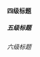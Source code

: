 #### 四级标题 ####
##### 五级标题 #####
###### 六级标题 #####
<!doctype html>
<html>
    <head>
        <meta charset="utf-8"/>
        <title>混合布局</title>
    </head>
    <style>
    body{
        margin:0;
    }
    .box{
        width:960px;
        margin:0 auto;
    }
    .header{
        height:120px;
        background-color:#ddd;    
    }
    .main{
        height:400px;
        background-color:#f00;
        position:relative;
    }
 
    .main .left{
        width:200px;
        height:400px;
        position:absolute;
        left:0;
        top:0;
        background-color:#0fccaa;
    }
    .main .center{
        height:400px;
        margin:0 305px 0 205px;
        background-color:#123456;
    }
 
    .main .right{
        width:300px;
        height:400px;
        position:absolute;
        right:0;
        top:0;
        background-color:#ff0;
    }
    .footer{
        height:80px;
        background-color:#ddd;
    }
    </style>
    <body>        
        <div class="box">
            <div class="header">header</div>
            <div class="main">
                <div class="left">left</div>
                <div class="center">center</div>
                <div class="right">right</div>        
            </div>
            <div class="footer">footer</div>
        </div>    
    </body>
</html>

![Image text](https://raw.githubusercontent.com/lenhop/gweb/master/img/frame.jpeg)


